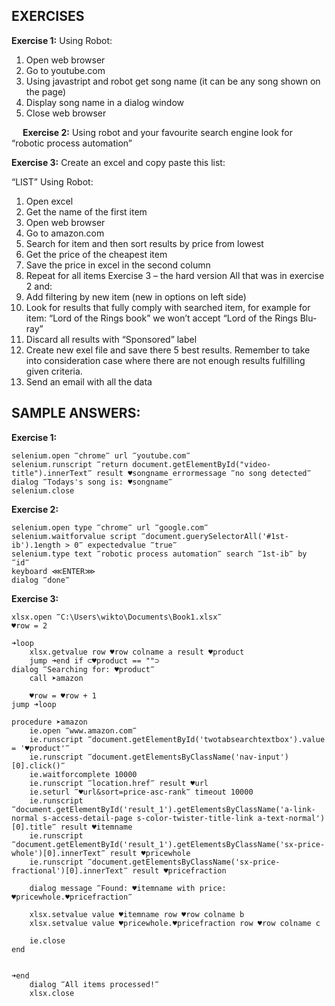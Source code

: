 ## EXERCISES

**Exercise 1:**
Using Robot:
1.	Open web browser
2.	Go to youtube.com
3.	Using javastript and robot get song name (it can be any song shown on the page)
4.	Display song name in a dialog window
5.	Close web browser

 
**Exercise 2:**
Using robot and your favourite search engine look for “robotic process automation” 

**Exercise 3:**
Create an excel and copy paste this list:

“LIST”
Using Robot:
1.	Open excel 
2.	Get the name of the first item
3.	Open web browser
4.	Go to amazon.com
5.	Search for item and then sort results by price from lowest
6.	Get the price of the cheapest item
7.	Save the price in excel in the second column
8.	Repeat for all items
Exercise 3 – the hard version
All that was in exercise 2 and:
1.	Add filtering by new item (new in options on left side)
2.	Look for results that fully comply with searched item, for example for item: “Lord of the Rings book” we won’t accept “Lord of the Rings Blu-ray”
3.	Discard all results with “Sponsored” label
4.	Create new exel file and save there 5 best results. Remember to take into consideration case where there are not enough results fulfilling given criteria. 
5.	Send an email with all the data
 
## SAMPLE ANSWERS:

**Exercise 1:**
```
selenium.open ‴chrome‴ url ‴youtube.com‴ 
selenium.runscript ‴return document.getElementById("video-title").innerText‴ result ♥songname errormessage ‴no song detected‴ 
dialog ‴Todays's song is: ♥songname‴ 
selenium.close
```

**Exercise 2:**
```
selenium.open type ‴chrome‴ url ‴google.com‴
selenium.waitforvalue script ‴document.guerySelectorAll('#1st-ib').1ength > 0‴ expectedvalue ‴true‴
selenium.type text ‴robotic process automation‴ search ‴1st-ib‴ by ‴id‴ 
keyboard ⋘ENTER⋙
dialog ‴done‴
```

**Exercise 3:**
```
xlsx.open ‴C:\Users\wikto\Documents\Book1.xlsx‴
♥row = 2
 
➜loop 
    xlsx.getvalue row ♥row colname a result ♥product 
    jump ➜end if ⊂♥product == ""⊃ 
dialog ‴Searching for: ♥product‴ 
    call ➤amazon 

    ♥row = ♥row + 1 
jump ➜loop
 
procedure ➤amazon 
    ie.open ‴www.amazon.com‴ 
    ie.runscript ‴document.getElementById('twotabsearchtextbox').value = '♥product'‴ 
    ie.runscript ‴document.getElementsByClassName('nav-input')[0].click()‴ 
    ie.waitforcomplete 10000 
    ie.runscript ‴location.href‴ result ♥url 
    ie.seturl ‴♥url&sort=price-asc-rank‴ timeout 10000 
    ie.runscript ‴document.getElementById('result_1').getElementsByClassName('a-link-normal s-access-detail-page s-color-twister-title-link a-text-normal')[0].title‴ result ♥itemname 
    ie.runscript ‴document.getElementById('result_1').getElementsByClassName('sx-price-whole')[0].innerText‴ result ♥pricewhole 
    ie.runscript ‴document.getElementsByClassName('sx-price-fractional')[0].innerText‴ result ♥pricefraction 
 
    dialog message ‴Found: ♥itemname with price: ♥pricewhole.♥pricefraction‴ 

    xlsx.setvalue value ♥itemname row ♥row colname b
    xlsx.setvalue value ♥pricewhole.♥pricefraction row ♥row colname c

    ie.close 
end 
 
 
➜end 
    dialog ‴All items processed!‴ 
    xlsx.close
```

